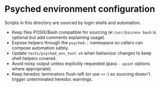 # Psyched environment configuration

Scripts in this directory are sourced by login shells and automation.

- Keep files POSIX/Bash compatible for sourcing (`#!/usr/bin/env bash` is optional but add comments explaining usage).
- Expose helpers through the `psyched::` namespace so callers can compose automation safely.
- Update `tests/psyched_env_test.sh` when behaviour changes to keep shell helpers covered.
- Avoid noisy output unless explicitly requested (pass `--quiet` options where appropriate).
- Keep heredoc terminators flush-left (or use `<<-`) so sourcing doesn't trigger unterminated heredoc warnings.
